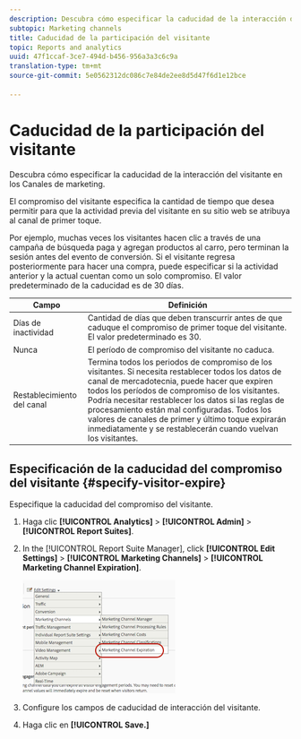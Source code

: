 ```yaml
---
description: Descubra cómo especificar la caducidad de la interacción del visitante en los Canales de marketing.
subtopic: Marketing channels
title: Caducidad de la participación del visitante
topic: Reports and analytics
uuid: 47f1ccaf-3ce7-494d-b456-956a3a3c6c9a
translation-type: tm+mt
source-git-commit: 5e0562312dc086c7e84de2ee8d5d47f6d1e12bce

---
```



# Caducidad de la participación del visitante

Descubra cómo especificar la caducidad de la interacción del visitante en los Canales de marketing.

El compromiso del visitante especifica la cantidad de tiempo que desea permitir para que la actividad previa del visitante en su sitio web se atribuya al canal de primer toque.

Por ejemplo, muchas veces los visitantes hacen clic a través de una campaña de búsqueda paga y agregan productos al carro, pero terminan la sesión antes del evento de conversión. Si el visitante regresa posteriormente para hacer una compra, puede especificar si la actividad anterior y la actual cuentan como un solo compromiso. El valor predeterminado de la caducidad es de 30 días.

| Campo | Definición |
|--- |--- |
| Días de inactividad | Cantidad de días que deben transcurrir antes de que caduque el compromiso de primer toque del visitante. El valor predeterminado es 30. |
| Nunca | El período de compromiso del visitante no caduca. |
| Restablecimiento del canal | Termina todos los periodos de compromiso de los visitantes.  Si necesita restablecer todos los datos de canal de mercadotecnia, puede hacer que expiren todos los períodos de compromiso de los visitantes. Podría necesitar restablecer los datos si las reglas de procesamiento están mal configuradas. Todos los valores de canales de primer y último toque expirarán inmediatamente y se restablecerán cuando vuelvan los visitantes. |

## Especificación de la caducidad del compromiso del visitante {#specify-visitor-expire}

Especifique la caducidad del compromiso del visitante.

1. Haga clic **[!UICONTROL Analytics]** > **[!UICONTROL Admin]** > **[!UICONTROL Report Suites]**.
1. In the [!UICONTROL Report Suite Manager], click **[!UICONTROL Edit Settings]** > **[!UICONTROL Marketing Channels]** > **[!UICONTROL Marketing Channel Expiration]**.

   ![](assets/mchannel_expiration.png)

1. Configure los campos de caducidad de interacción del visitante.
1. Haga clic en **[!UICONTROL Save.]**
